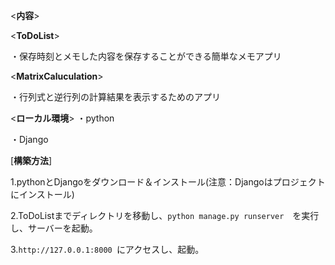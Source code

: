 <**内容**>

<**ToDoList**>

・保存時刻とメモした内容を保存することができる簡単なメモアプリ

<**MatrixCaluculation**>

・行列式と逆行列の計算結果を表示するためのアプリ

<**ローカル環境**>
・python

・Django

[**構築方法**]


1.pythonとDjangoをダウンロード＆インストール(注意：Djangoはプロジェクトにインストール)

2.ToDoListまでディレクトリを移動し、`python manage.py runserver`　を実行し、サーバーを起動。

3.`http://127.0.0.1:8000 `にアクセスし、起動。

